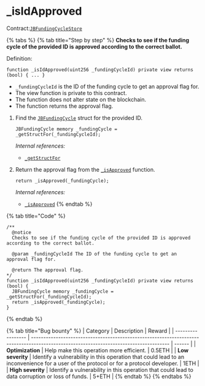 # \_isIdApproved

Contract:[`JBFundingCycleStore`](../)​

{% tabs %}
{% tab title="Step by step" %}
**Checks to see if the funding cycle of the provided ID is approved according to the correct ballot.**

Definition:

```solidity
function _isIdApproved(uint256 _fundingCycleId) private view returns (bool) { ... } 
```

* `_fundingCycleId` is the ID of the funding cycle to get an approval flag for.
* The view function is private to this contract.
* The function does not alter state on the blockchain.
* The function returns the approval flag.



1.  Find the [`JBFundingCycle`](../../../data-structures/jbfundingcycle.md) struct for the provided ID.

    ```solidity
    JBFundingCycle memory _fundingCycle = _getStructFor(_fundingCycleId);
    ```

    _Internal references:_

    * [`_getStructFor`](\_getstructfor.md)


2.  Return the approval flag from the [`_isApproved`](\_isapproved.md) function.

    ```solidity
    return _isApproved(_fundingCycle);
    ```

    _Internal references:_

    * [`_isApproved`](\_isapproved.md)
{% endtab %}

{% tab title="Code" %}
```solidity
/** 
  @notice 
  Checks to see if the funding cycle of the provided ID is approved according to the correct ballot.

  @param _fundingCycleId The ID of the funding cycle to get an approval flag for.

  @return The approval flag.
*/
function _isIdApproved(uint256 _fundingCycleId) private view returns (bool) {
  JBFundingCycle memory _fundingCycle = _getStructFor(_fundingCycleId);
  return _isApproved(_fundingCycle);
}
```
{% endtab %}

{% tab title="Bug bounty" %}
| Category          | Description                                                                                                                            | Reward |
| ----------------- | -------------------------------------------------------------------------------------------------------------------------------------- | ------ |
| **Optimization**  | Help make this operation more efficient.                                                                                               | 0.5ETH |
| **Low severity**  | Identify a vulnerability in this operation that could lead to an inconvenience for a user of the protocol or for a protocol developer. | 1ETH   |
| **High severity** | Identify a vulnerability in this operation that could lead to data corruption or loss of funds.                                        | 5+ETH  |
{% endtab %}
{% endtabs %}



